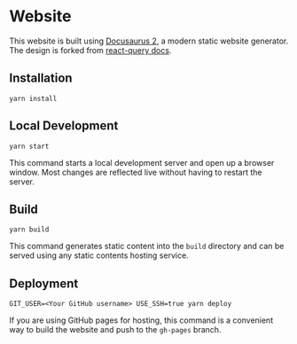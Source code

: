 # Website

This website is built using [Docusaurus 2](https://v2.docusaurus.io/), a
modern static website generator. The design is forked from [react-query
docs](https://github.com/tannerlinsley/react-query/tree/master/docs).

## Installation

```console
yarn install
```

## Local Development

```console
yarn start
```

This command starts a local development server and open up a browser window. Most changes are reflected live without having to restart the server.

## Build

```console
yarn build
```

This command generates static content into the `build` directory and can be served using any static contents hosting service.

## Deployment

```console
GIT_USER=<Your GitHub username> USE_SSH=true yarn deploy
```

If you are using GitHub pages for hosting, this command is a convenient way to build the website and push to the `gh-pages` branch.
